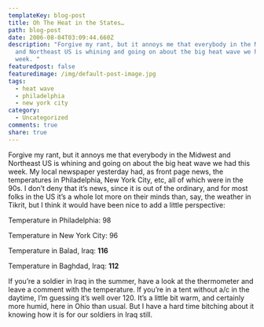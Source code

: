```yaml
---
templateKey: blog-post
title: Oh The Heat in the States…
path: blog-post
date: 2006-08-04T03:09:44.660Z
description: "Forgive my rant, but it annoys me that everybody in the Midwest
  and Northeast US is whining and going on about the big heat wave we had this
  week. "
featuredpost: false
featuredimage: /img/default-post-image.jpg
tags:
  - heat wave
  - philadelphia
  - new york city
category:
  - Uncategorized
comments: true
share: true
---
```

<!--StartFragment-->

Forgive my rant, but it annoys me that everybody in the Midwest and Northeast US is whining and going on about the big heat wave we had this week. My local newspaper yesterday had, as front page news, the temperatures in Philadelphia, New York City, etc, all of which were in the 90s. I don’t deny that it’s news, since it is out of the ordinary, and for most folks in the US it’s a whole lot more on their minds than, say, the weather in Tikrit, but I think it would have been nice to add a little perspective:

Temperature in Philadelphia: 98

Temperature in New York City: 96

Temperature in Balad, Iraq: **116**

Temperature in Baghdad, Iraq: **112**

If you’re a soldier in Iraq in the summer, have a look at the thermometer and leave a comment with the temperature. If you’re in a tent without a/c in the daytime, I’m guessing it’s well over 120. It’s a little bit warm, and certainly more humid, here in Ohio than usual. But I have a hard time bitching about it knowing how it is for our soldiers in Iraq still.

<!--EndFragment-->